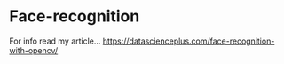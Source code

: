 # Face-recognition
For info read my article...
https://datascienceplus.com/face-recognition-with-opencv/
